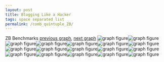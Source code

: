 ```yaml
---
layout: post
title: Blogging Like a Hacker
tags: space separated list
permalink: /comb_quintuple_ZB/
---
```


ZB Benchmarks
[previous graph](../comb_quintuple_SORTD/), [next graph](../single_and_doubles/)
![graph figure](./images/quintuple/ZB/ZB-AVL_box.png)![graph figure](./images/quintuple/ZB/ZB-A_box.png)![graph figure](./images/quintuple/ZB/ZB-CYPHERD_box.png)![graph figure](./images/quintuple/ZB/ZB-EGG_box.png)![graph figure](./images/quintuple/ZB/ZB-FACE_box.png)![graph figure](./images/quintuple/ZB/ZB-FLOYD_box.png)![graph figure](./images/quintuple/ZB/ZB-F_box.png)![graph figure](./images/quintuple/ZB/ZB-H_box.png)![graph figure](./images/quintuple/ZB/ZB-JSOND_box.png)![graph figure](./images/quintuple/ZB/ZB-K_box.png)![graph figure](./images/quintuple/ZB/ZB-O_box.png)![graph figure](./images/quintuple/ZB/ZB-PDFD_box.png)![graph figure](./images/quintuple/ZB/ZB-RB_box.png)![graph figure](./images/quintuple/ZB/ZB-ROD_box.png)![graph figure](./images/quintuple/ZB/ZB-SMATRIX_box.png)![graph figure](./images/quintuple/ZB/ZB-SORTD_box.png)![graph figure](./images/quintuple/ZB/ZB-ZB_box.png)